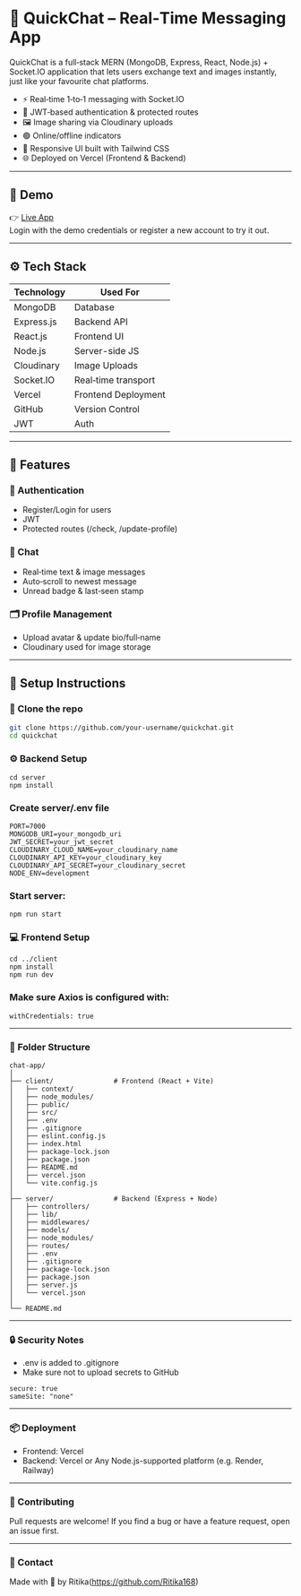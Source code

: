 # 💬 QuickChat – Real‑Time Messaging App

QuickChat is a full‑stack MERN (MongoDB, Express, React, Node.js) + Socket.IO application that lets users exchange text and images instantly, just like your favourite chat platforms.

- ⚡ Real‑time 1‑to‑1 messaging with Socket.IO 
- 🔐 JWT‑based authentication & protected routes 
- 🖼️ Image sharing via Cloudinary uploads
- 🟢 Online/offline indicators
- 📱 Responsive UI built with Tailwind CSS
- 🌐 Deployed on Vercel (Frontend & Backend) 

---

## 📸 Demo

👉 [Live App](https://chat-app-roan-three-85.vercel.app)  
Login with the demo credentials or register a new account to try it out.

---

## ⚙️ Tech Stack

| Technology     | Used For               |
|----------------|------------------------|
| MongoDB        | Database               |
| Express.js     | Backend API            |
| React.js       | Frontend UI            |
| Node.js        | Server-side JS         |
| Cloudinary     | Image Uploads          |
| Socket.IO      | Real‑time transport    |
| Vercel         | Frontend Deployment    |
| GitHub         | Version Control        |
| JWT            | Auth                   |

---

## 🧩 Features

### 👤 Authentication
- Register/Login for users
- JWT 
- Protected routes (/check, /update-profile)

### 💬 Chat
- Real‑time text & image messages
- Auto‑scroll to newest message
- Unread badge & last‑seen stamp

### 🗂️ Profile Management
- Upload avatar & update bio/full‑name
- Cloudinary used for image storage


---

## 🚀 Setup Instructions

### 📁 Clone the repo

```bash
git clone https://github.com/your‑username/quickchat.git
cd quickchat
```

### ⚙️ Backend Setup
```
cd server
npm install
```

### Create server/.env file
```
PORT=7000
MONGODB_URI=your_mongodb_uri
JWT_SECRET=your_jwt_secret
CLOUDINARY_CLOUD_NAME=your_cloudinary_name
CLOUDINARY_API_KEY=your_cloudinary_key
CLOUDINARY_API_SECRET=your_cloudinary_secret
NODE_ENV=development
```

### Start server:
```
npm run start
```

### 💻 Frontend Setup
```
cd ../client
npm install
npm run dev
```

### Make sure Axios is configured with:
```
withCredentials: true
```

--- 

### 🧠 Folder Structure
```
chat-app/
│
├── client/               # Frontend (React + Vite)
│   ├── context/
│   ├── node_modules/
│   ├── public/
│   ├── src/
│   ├── .env
│   ├── .gitignore
│   ├── eslint.config.js
│   ├── index.html
│   ├── package-lock.json
│   ├── package.json
│   ├── README.md
│   ├── vercel.json
│   └── vite.config.js
│
├── server/               # Backend (Express + Node)
│   ├── controllers/
│   ├── lib/
│   ├── middlewares/
│   ├── models/
│   ├── node_modules/
│   ├── routes/
│   ├── .env
│   ├── .gitignore
│   ├── package-lock.json
│   ├── package.json
│   ├── server.js
│   └── vercel.json
│
└── README.md
```

---

### 🔒 Security Notes
- .env is added to .gitignore
- Make sure not to upload secrets to GitHub
  
```
secure: true
sameSite: "none"
```

--- 


### 📦 Deployment
- Frontend: Vercel
- Backend: Vercel or Any Node.js-supported platform (e.g. Render, Railway)

---

### 🤝 Contributing
Pull requests are welcome! If you find a bug or have a feature request, open an issue first.

---

### 📧 Contact
Made with 💜 by Ritika(https://github.com/Ritika168) 
